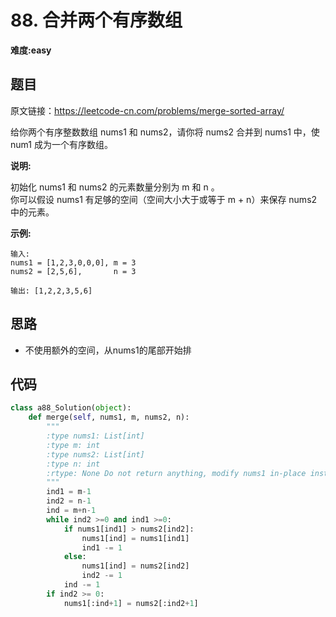 # 88. 合并两个有序数组
**难度:easy**
## 题目
原文链接：https://leetcode-cn.com/problems/merge-sorted-array/

给你两个有序整数数组 nums1 和 nums2，请你将 nums2 合并到 nums1 中，使 num1 成为一个有序数组。

**说明:**

初始化 nums1 和 nums2 的元素数量分别为 m 和 n 。  
你可以假设 nums1 有足够的空间（空间大小大于或等于 m + n）来保存 nums2 中的元素。
 

**示例:**
```
输入:
nums1 = [1,2,3,0,0,0], m = 3
nums2 = [2,5,6],       n = 3

输出: [1,2,2,3,5,6]
```

## 思路
* 不使用额外的空间，从nums1的尾部开始排

## 代码
```python
class a88_Solution(object):
    def merge(self, nums1, m, nums2, n):
        """
        :type nums1: List[int]
        :type m: int
        :type nums2: List[int]
        :type n: int
        :rtype: None Do not return anything, modify nums1 in-place instead.
        """
        ind1 = m-1
        ind2 = n-1
        ind = m+n-1
        while ind2 >=0 and ind1 >=0:
            if nums1[ind1] > nums2[ind2]:
                nums1[ind] = nums1[ind1]
                ind1 -= 1
            else:
                nums1[ind] = nums2[ind2]
                ind2 -= 1
            ind -= 1
        if ind2 >= 0:
            nums1[:ind+1] = nums2[:ind2+1]
```
